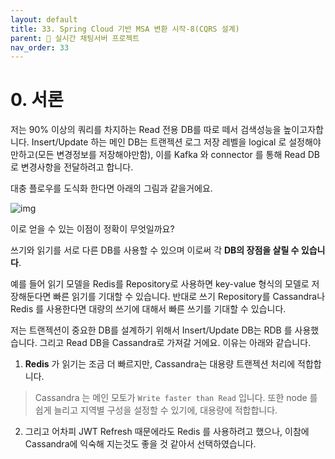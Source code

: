 ```yaml
---
layout: default
title: 33. Spring Cloud 기반 MSA 변환 시작-8(CQRS 설계)
parent: 📌 실시간 채팅서버 프로젝트
nav_order: 33
---
```

# 0. 서론
저는 90% 이상의 쿼리를 차지하는 Read 전용 DB를 따로 떼서 검색성능을 높이고자합니다. Insert/Update 하는 메인 DB는 트랜젝션 로그 저장 레벨을 logical 로 설정해야만하고(모든 변경정보를 저장해야만함), 이를 Kafka 와 connector 를 통해 Read DB 로 변경사항을 전달하려고 합니다. 

대충 플로우를 도식화 한다면 아래의 그림과 같을거에요.

![img](../../../assets/img/msa/111.svg)

이로 얻을 수 있는 이점이 정확이 무엇일까요?

쓰기와 읽기를 서로 다른 DB를 사용할 수 있으며 이로써 각 **DB의 장점을 살릴 수 있습니다**. 

예를 들어 읽기 모델을 Redis를 Repository로 사용하면 key-value 형식의 모델로 저장해둔다면 빠른 읽기를 기대할 수 있습니다. 반대로 쓰기 Repository를 Cassandra나 Redis 를 사용한다면 대량의 쓰기에 대해서 빠른 쓰기를 기대할 수 있습니다.

저는 트랜젝션이 중요한 DB를 설계하기 위해서 Insert/Update DB는 RDB 를 사용했습니다. 그리고 Read DB을 Cassandra로 가져갈 거에요. 이유는 아래와 같습니다.

1. **Redis** 가 읽기는 조금 더 빠르지만, Cassandra는 대용량 트랜젝션 처리에 적합합니다.
> Cassandra 는 메인 모토가 `Write faster than Read` 입니다. 또한 node 를 쉽게 늘리고 지역별 구성을 설정할 수 있기에, 대용량에 적합합니다.

2. 그리고 어차피 JWT Refresh 때문에라도 Redis 를 사용하려고 했으나, 이참에 Cassandra에 익숙해 지는것도 좋을 것 같아서 선택하였습니다.